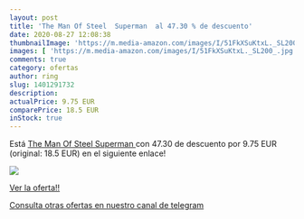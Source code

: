 ```yaml
---
layout: post
title: 'The Man Of Steel  Superman  al 47.30 % de descuento'
date: 2020-08-27 12:08:38
thumbnailImage: 'https://m.media-amazon.com/images/I/51FkXSuKtxL._SL200_.jpg'
images: [ 'https://m.media-amazon.com/images/I/51FkXSuKtxL._SL200_.jpg' ]
comments: true
category: ofertas
author: ring
slug: 1401291732
description:
actualPrice: 9.75 EUR
comparePrice: 18.5 EUR
inStock: true
---
```


Está [The Man Of Steel  Superman ](https://www.amazon.com/dp/1401291732/?tag=redken08-20) con 47.30 de descuento por 9.75 EUR (original: 18.5 EUR) en el siguiente enlace!

[![](https://m.media-amazon.com/images/I/51FkXSuKtxL._SL200_.jpg)](https://www.amazon.com/dp/1401291732/?tag=redken08-20)

[Ver la oferta!!](https://www.amazon.com/dp/1401291732/?tag=redken08-20)

[Consulta otras ofertas en nuestro canal de telegram](https://t.me/s/ofertas25)
